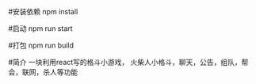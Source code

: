 #安装依赖
npm install

#启动
npm run start

#打包
npm run build

#简介
一块利用react写的格斗小游戏， 火柴人小格斗，聊天，公告，组队，帮会，联网，杀人等功能